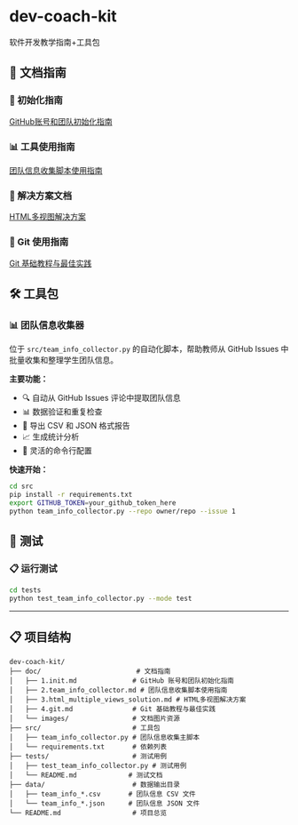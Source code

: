 # dev-coach-kit

软件开发教学指南+工具包

## 📖 文档指南

### 🧭 初始化指南
[GitHub账号和团队初始化指南](./doc/1.init.md)

### 📊 工具使用指南
[团队信息收集脚本使用指南](./doc/2.team_info_collector.md)

### 🎨 解决方案文档
[HTML多视图解决方案](./doc/3.html_multiple_views_solution.md)

### 🔧 Git 使用指南
[Git 基础教程与最佳实践](./doc/4.git.md)

## 🛠️ 工具包

### 📊 团队信息收集器
位于 `src/team_info_collector.py` 的自动化脚本，帮助教师从 GitHub Issues 中批量收集和整理学生团队信息。

**主要功能：**
- 🔍 自动从 GitHub Issues 评论中提取团队信息
- 📊 数据验证和重复检查
- 💾 导出 CSV 和 JSON 格式报告
- 📈 生成统计分析
- 🔧 灵活的命令行配置

**快速开始：**
```bash
cd src
pip install -r requirements.txt
export GITHUB_TOKEN=your_github_token_here
python team_info_collector.py --repo owner/repo --issue 1
```

## 🧪 测试

### 📋 运行测试
```bash
cd tests
python test_team_info_collector.py --mode test
```

---

## 📋 项目结构

```
dev-coach-kit/
├── doc/                        # 文档指南
│   ├── 1.init.md              # GitHub 账号和团队初始化指南
│   ├── 2.team_info_collector.md # 团队信息收集脚本使用指南
│   ├── 3.html_multiple_views_solution.md # HTML多视图解决方案
│   ├── 4.git.md               # Git 基础教程与最佳实践
│   └── images/                # 文档图片资源
├── src/                       # 工具包
│   ├── team_info_collector.py # 团队信息收集主脚本
│   └── requirements.txt       # 依赖列表
├── tests/                     # 测试用例
│   ├── test_team_info_collector.py # 测试用例
│   └── README.md             # 测试文档
├── data/                      # 数据输出目录
│   ├── team_info_*.csv       # 团队信息 CSV 文件
│   └── team_info_*.json      # 团队信息 JSON 文件
└── README.md                  # 项目总览
```

